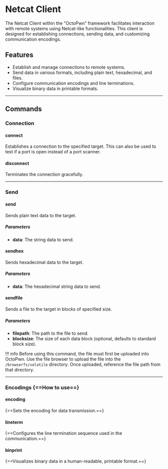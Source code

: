# Netcat Client

The Netcat Client within the "OctoPwn" framework facilitates interaction with remote systems using Netcat-like functionalities. This client is designed for establishing connections, sending data, and customizing communication encodings.

## Features

- Establish and manage connections to remote systems.
- Send data in various formats, including plain text, hexadecimal, and files.
- Configure communication encodings and line terminations.
- Visualize binary data in printable formats.

---

## Commands

### Connection

#### connect

Establishes a connection to the specified target. This can also be used to test if a port is open instead of a port scanner. 

#### disconnect

Terminates the connection gracefully.

---

### Send

#### send

Sends plain text data to the target.

##### Parameters

- **data**: The string data to send.

#### sendhex

Sends hexadecimal data to the target.

##### Parameters

- **data**: The hexadecimal string data to send.

#### sendfile

Sends a file to the target in blocks of specified size.

##### Parameters

- **filepath**: The path to the file to send. 
- **blocksize**: The size of each data block (optional, defaults to standard block size).

!!! info 
	Before using this command, the file must first be uploaded into OctoPwn. Use the file browser to upload the file into the `/browserfs/volatile` directory. Once uploaded, reference the file path from that directory.

---

### Encodings {==How to use==}

#### encoding

{==Sets the encoding for data transmission.==}

#### lineterm

{==Configures the line termination sequence used in the communication.==}

#### binprint

{==Visualizes binary data in a human-readable, printable format.==}